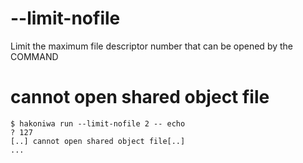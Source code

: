 # --limit-nofile

Limit the maximum file descriptor number that can be opened by the COMMAND

# cannot open shared object file

```console
$ hakoniwa run --limit-nofile 2 -- echo
? 127
[..] cannot open shared object file[..]
...

```
